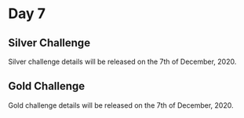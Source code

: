 # Day 7

## Silver Challenge

Silver challenge details will be released on the 7th of December, 2020.

## Gold Challenge

Gold challenge details will be released on the 7th of December, 2020.

